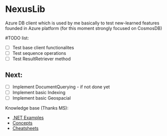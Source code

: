 # NexusLib
Azure DB client which is used by me basically 
to test new-learned features founded in Azure platform 
(for this moment strongly focused on CosmosDB)

#TODO list:
- [ ] Test base client functionalites
- [ ] Test sequence operations
- [ ] Test ResultRetriever method

## Next:
 - [ ] Implement DocumentQuerying - if not done yet
 - [ ] Implement basic Indexing
 - [ ] Implement basic Geospacial
 
 Knowledge base (Thanks MS):
 
  - [.NET Examples](https://docs.microsoft.com/en-us/azure/cosmos-db/sql-api-dotnet-samples)
  - [Concepts](https://docs.microsoft.com/en-us/azure/cosmos-db/distribute-data-globally)
  - [Cheatsheets](https://docs.microsoft.com/en-us/azure/cosmos-db/query-cheat-sheet)
